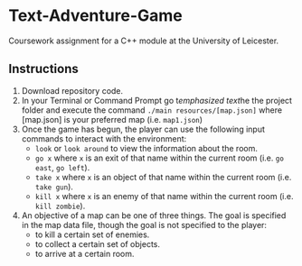 # Text-Adventure-Game
Coursework assignment for a C++ module at the University of Leicester. 

## Instructions
1. Download repository code.
2. In your Terminal or Command Prompt go t*emphasized text*he the project folder and execute the  command ```./main resources/[map.json]``` where [map.json] is your preferred map (i.e. ```map1.json```)
3. Once the game has begun, the player can use the following input commands to interact with the environment:
    - ```look``` or ```look around``` to view the information about the room.
    - ```go x``` where ```x``` is an exit of that name within the current room (i.e. ```go east```, ```go left```).
    - ```take x``` where ```x``` is an object of that name within the current room (i.e. ```take gun```).
    - ```kill x``` where ```x``` is an enemy of that name within the current room (i.e. ```kill zombie```).
4. An objective of a map can be one of three things. The goal is specified in the map data file, though the goal is not specified to the player:
    - to kill a certain set of enemies.
    - to collect a certain set of objects.
    - to arrive at a certain room.
